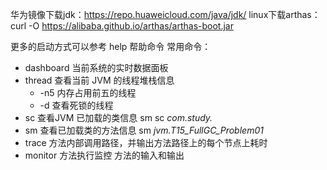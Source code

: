 华为镜像下载jdk：https://repo.huaweicloud.com/java/jdk/
linux下载arthas：curl -O https://alibaba.github.io/arthas/arthas-boot.jar

更多的启动方式可以参考 help 帮助命令
常用命令：
- dashboard 当前系统的实时数据面板
- thread 查看当前 JVM 的线程堆栈信息
    - -n5 内存占用前五的线程
    - -d 查看死锁的线程
- sc 查看JVM 已加载的类信息 sm sc *com.study.*
- sm 查看已加载类的方法信息 sm *jvm.T15_FullGC_Problem01*
- trace 方法内部调用路径，并输出方法路径上的每个节点上耗时
- monitor 方法执行监控 方法的输入和输出
